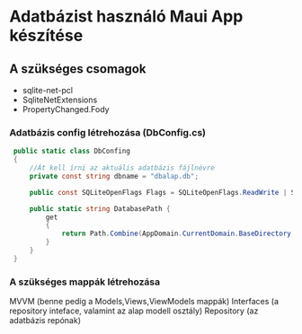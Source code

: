 # Adatbázist használó Maui App készítése

## A szükséges csomagok
- sqlite-net-pcl
- SqliteNetExtensions
- PropertyChanged.Fody

### Adatbázis config létrehozása (DbConfig.cs)

```c#
 public static class DbConfing
 {
     //Át kell írni az aktuális adatbázis fájlnévre
     private const string dbname = "dbalap.db";

     public const SQLiteOpenFlags Flags = SQLiteOpenFlags.ReadWrite | SQLiteOpenFlags.Create|SQLiteOpenFlags.SharedCache;

     public static string DatabasePath {
         get
         {
             return Path.Combine(AppDomain.CurrentDomain.BaseDirectory, dbname);
         }
     }
 }
```
### A szükséges mappák létrehozása
MVVM (benne pedig a Models,Views,ViewModels mappák)
Interfaces (a repository inteface, valamint az alap modell osztály)
Repository (az adatbázis repónak)



